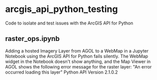 # arcgis_api_python_testing
Code to isolate and test issues with the ArcGIS API for Python

## raster_ops.ipynb
Adding a hosted Imagery Layer from AGOL to a WebMap in a Jupyter Notebook using the ArcGIS API for Python fails silently.
The WebMap widget in the Notebook doesn't show anything, and the Map Viewer in AGOL shows the following error message for the raster layer: "An error occurred loading this layer"
Python API Version 2.1.0.2

